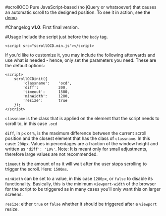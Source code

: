 #scrollOCD
Pure JavaScript-based (no jQuery or whatsoever) that causes an automatic scroll to the designed position. To see it in action, see the [demo](http://japborst.github.io/scrollOCD).

#Changelog
**v1.0**: First final version.

#Usage
Include the script just before the `body` tag. 

	<script src="scrollOCD.min.js"></script>

If you'd like to customize it, you may include the following afterwards and use what is needed - hence, only set the parameters you need. These are the default options:

	<script>
		scrollOCDinit({
			'classname': 	'ocd',
			'diff': 		200,
			'timeout': 		1500,
			'minWidth': 	1280,
			'resize': 		true
		});
	</script>

`classname` is the class that is applied on the element that the script needs to scroll to, in this case `.ocd`

`diff`, in `px` or `%`, is the maximum difference between the current scroll position and the closest element that has the class of `classname`. In this case: `200px`. Values in percentages are a fraction of the window height and written as `'diff': '10%'`. Note: It is meant only for small adjustments, therefore large values are not recommended.

`timeout` is the amount of `ms` it will wait after the user stops scrolling to trigger the scroll. Here: `1500ms`.

`minWidth` can be set to a value, in this case `1280px`, or `false` to disable its functionality. Basically, this is the minimum `viewport-width` of the browser for the script to be triggered as in many cases you'll only want this on larger screens.

`resize`: either `true` or `false` whether it should be triggered after a `viewport` resize.